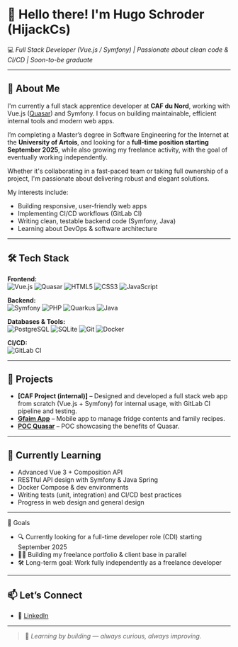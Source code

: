 # 👋 Hello there! I'm Hugo Schroder (HijackCs)

💻 _Full Stack Developer (Vue.js / Symfony) | Passionate about clean code & CI/CD | Soon-to-be graduate_

---

## 🧭 About Me

I'm currently a full stack apprentice developer at **CAF du Nord**, working with Vue.js ([Quasar](https://quasar.dev/)) and Symfony. I focus on building maintainable, efficient internal tools and modern web apps.

I’m completing a Master’s degree in Software Engineering for the Internet at the **University of Artois**, and looking for a **full-time position starting September 2025**, while also growing my freelance activity, with the goal of eventually working independently.


Whether it's collaborating in a fast-paced team or taking full ownership of a project, I'm passionate about delivering robust and elegant solutions.

My interests include:
- Building responsive, user-friendly web apps
- Implementing CI/CD workflows (GitLab CI)
- Writing clean, testable backend code (Symfony, Java)
- Learning about DevOps & software architecture

---

## 🛠️ Tech Stack

**Frontend:**  
![Vue.js](https://img.shields.io/badge/-Vue.js-4FC08D?logo=vue.js&logoColor=white) ![Quasar](https://img.shields.io/badge/-Quasar-1976D2?logo=quasar&logoColor=white)
 ![HTML5](https://img.shields.io/badge/-HTML5-E34F26?logo=html5&logoColor=white) ![CSS3](https://img.shields.io/badge/-CSS3-1572B6?logo=css3&logoColor=white) ![JavaScript](https://img.shields.io/badge/-JavaScript-F7DF1E?logo=javascript&logoColor=black)

**Backend:**  
![Symfony](https://img.shields.io/badge/-Symfony-000000?logo=symfony&logoColor=white) ![PHP](https://img.shields.io/badge/-PHP-777BB4?logo=php&logoColor=white) ![Quarkus](https://img.shields.io/badge/-Quarkus-1975D2?logo=quarkus&logoColor=white) ![Java](https://img.shields.io/badge/-Java-ED8B00?logo=java&logoColor=white)

**Databases & Tools:**  
![PostgreSQL](https://img.shields.io/badge/-PostgreSQL-4169E1?logo=postgresql&logoColor=white) ![SQLite](https://img.shields.io/badge/-SQLite-003B57?logo=sqlite&logoColor=white) ![Git](https://img.shields.io/badge/-Git-F05032?logo=git&logoColor=white) ![Docker](https://img.shields.io/badge/-Docker-2496ED?logo=docker&logoColor=white)

**CI/CD:**  
![GitLab CI](https://img.shields.io/badge/-GitLab%20CI-FC6D26?logo=gitlab&logoColor=white)

---

## 🧪 Projects

-  **[CAF Project (internal)]** – Designed and developed a full stack web app from scratch (Vue.js + Symfony) for internal usage, with GitLab CI pipeline and testing.
-  **[Gfaim App](https://github.com/HijackCs/Gfaim-app/)** – Mobile app to manage fridge contents and family recipes.
-  **[POC Quasar](https://github.com/HijackCs/poc-quasar.git)** – POC showcasing the benefits of Quasar.

---

## 🌱 Currently Learning

- Advanced Vue 3 + Composition API
- RESTful API design with Symfony & Java Spring
- Docker Compose & dev environments
- Writing tests (unit, integration) and CI/CD best practices
- Progress in web design and general design

---
🚀 Goals
- 🔍 Currently looking for a full-time developer role (CDI) starting September 2025
- 🧑‍💻 Building my freelance portfolio & client base in parallel
- 🛠️ Long-term goal: Work fully independently as a freelance developer
---

## 📫 Let’s Connect

- 💼 [LinkedIn](www.linkedin.com/in/hugo-schroder)

---

> 🎯 *Learning by building — always curious, always improving.*

